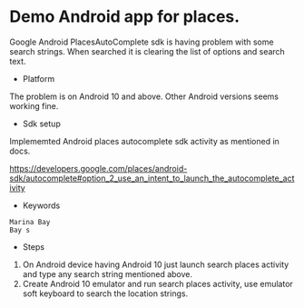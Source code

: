 # Demo Android app for places.

Google Android PlacesAutoComplete sdk is having problem with some search strings. When searched it is clearing the list of options and search text.

- Platform 

The problem is on Android 10 and above. Other Android versions seems working fine.

- Sdk setup

Implememted Android places autocomplete sdk activity as mentioned in docs.

https://developers.google.com/places/android-sdk/autocomplete#option_2_use_an_intent_to_launch_the_autocomplete_activity

- Keywords

```
Marina Bay
Bay s
```

- Steps

1. On Android device having Android 10 just launch search places activity and type any search string mentioned above.
2. Create Android 10 emulator and run search places activity, use emulator soft keyboard to search the location strings.



